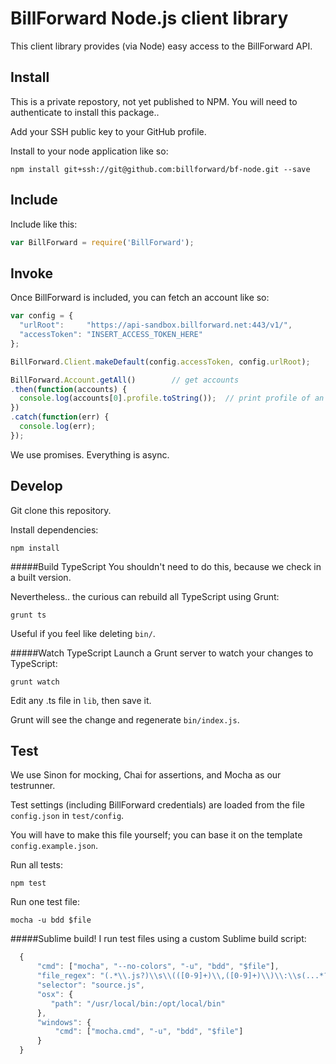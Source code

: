 BillForward Node.js client library
===================

This client library provides (via Node) easy access to the BillForward API.

Install
-------------------------
This is a private repostory, not yet published to NPM. You will need to authenticate to install this package..

Add your SSH public key to your GitHub profile.

Install to your node application like so:

```
npm install git+ssh://git@github.com:billforward/bf-node.git --save
```

Include
-------------------------
Include like this:

```js
var BillForward = require('BillForward');
```

Invoke
-------------------------
Once BillForward is included, you can fetch an account like so:

```js
var config = {
  "urlRoot":     "https://api-sandbox.billforward.net:443/v1/",
  "accessToken": "INSERT_ACCESS_TOKEN_HERE"
};

BillForward.Client.makeDefault(config.accessToken, config.urlRoot);

BillForward.Account.getAll()        // get accounts
.then(function(accounts) {
  console.log(accounts[0].profile.toString());  // print profile of an account
})
.catch(function(err) {
  console.log(err);
});
```

We use promises. Everything is async.

Develop
-------------------------
Git clone this repository.

Install dependencies:
```
npm install
```

#####Build TypeScript
You shouldn't need to do this, because we check in a built version.

Nevertheless.. the curious can rebuild all TypeScript using Grunt:

```
grunt ts
```

Useful if you feel like deleting `bin/`.

#####Watch TypeScript
Launch a Grunt server to watch your changes to TypeScript:

```
grunt watch
```

Edit any .ts file in `lib`, then save it.

Grunt will see the change and regenerate `bin/index.js`.

Test
-------------------------
We use Sinon for mocking, Chai for assertions, and Mocha as our testrunner.

Test settings (including BillForward credentials) are loaded from the file `config.json` in `test/config`.

You will have to make this file yourself; you can base it on the template `config.example.json`.

Run all tests:

```
npm test
```

Run one test file:

```
mocha -u bdd $file
```

#####Sublime build!
I run test files using a custom Sublime build script:

```js
  {
      "cmd": ["mocha", "--no-colors", "-u", "bdd", "$file"],
      "file_regex": "(.*\\.js?)\\s\\(([0-9]+)\\,([0-9]+)\\)\\:\\s(...*?)$",
      "selector": "source.js",
      "osx": {
         "path": "/usr/local/bin:/opt/local/bin"
      },
      "windows": {
          "cmd": ["mocha.cmd", "-u", "bdd", "$file"]
      }
  }
```